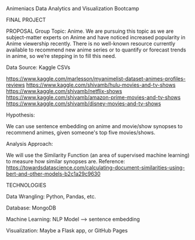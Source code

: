 Animeniacs
Data Analytics and Visualization Bootcamp

FINAL PROJECT

PROPOSAL
Group Topic: Anime. We are pursuing this topic as we are subject-matter experts on Anime and have noticed increased popularity in Anime viewership recently. There is no well-known resource currently available to recommend new anime series or to quantify or forecast trends in anime, so we’re stepping in to fill this need.

Data Source: Kaggle CSVs

https://www.kaggle.com/marlesson/myanimelist-dataset-animes-profiles-reviews https://www.kaggle.com/shivamb/hulu-movies-and-tv-shows https://www.kaggle.com/shivamb/netflix-shows https://www.kaggle.com/shivamb/amazon-prime-movies-and-tv-shows https://www.kaggle.com/shivamb/disney-movies-and-tv-shows

Hypothesis:

We can use sentence embedding on anime and movie/show synopses to recommend animes, given someone's top five movies/shows.

Analysis Approach:

We will use the Similarity Function (an area of supervised machine learning) to measure how similar synopses are. Reference: https://towardsdatascience.com/calculating-document-similarities-using-bert-and-other-models-b2c1a29c9630

TECHNOLOGIES

Data Wrangling: Python, Pandas, etc.

Database: MongoDB

Machine Learning: NLP Model --> sentence embedding

Visualization: Maybe a Flask app, or GitHub Pages
